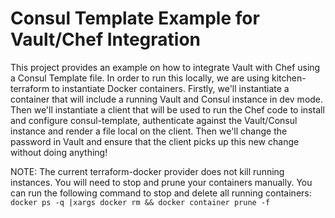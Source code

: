 # Consul Template Example for Vault/Chef Integration
This project provides an example on how to integrate Vault with Chef using a
Consul Template file. In order to run this locally, we are using
kitchen-terraform to instantiate Docker containers. Firstly, we'll instantiate
a container that will include a running Vault and Consul instance in dev mode.
Then we'll instantiate a client that will be used to run the Chef code to
install and configure consul-template, authenticate against the Vault/Consul
instance and render a file local on the client. Then we'll change the password
in Vault and ensure that the client picks up this new change without doing
anything!

NOTE: The current terraform-docker provider does not kill running instances. You will need to stop and prune your containers manually. You can run the following command to stop and delete all running containers:
`docker ps -q |xargs docker rm && docker container prune -f`
